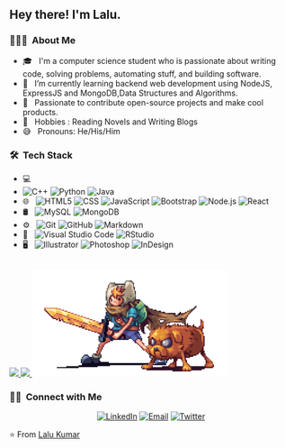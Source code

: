 
<h2> Hey there! I'm Lalu.</h2>

<h3> 👨🏻‍💻 &nbsp;About Me </h3>


- 🎓 &nbsp; I'm a computer science student who is passionate about writing code, solving problems, automating stuff, and building software.
- 💼 &nbsp; I’m currently learning backend web development using NodeJS, ExpressJS and MongoDB,Data Structures and Algorithms.
- 🌱 &nbsp; Passionate to contribute open-source projects and make cool products.
- 💬 &nbsp; Hobbies : Reading Novels and Writing Blogs 
- 😅 &nbsp; Pronouns: He/His/Him

<h3> 🛠 &nbsp;Tech Stack</h3>

- 💻 &nbsp;
-  ![C++](https://img.shields.io/badge/-C++-333333?style=flat&logo=C%2B%2B&logoColor=00599C)
   ![Python](https://img.shields.io/badge/-Python-333333?style=flat&logo=python)
   ![Java](https://img.shields.io/badge/-Java-333333?style=flat&logo=Java&logoColor=007396)
- 🌐 &nbsp;
  ![HTML5](https://img.shields.io/badge/-HTML5-333333?style=flat&logo=HTML5)
  ![CSS](https://img.shields.io/badge/-CSS-333333?style=flat&logo=CSS3&logoColor=1572B6)
  ![JavaScript](https://img.shields.io/badge/-JavaScript-333333?style=flat&logo=javascript)
  ![Bootstrap](https://img.shields.io/badge/-Bootstrap-333333?style=flat&logo=bootstrap&logoColor=563D7C)
  ![Node.js](https://img.shields.io/badge/-Node.js-333333?style=flat&logo=node.js)
  ![React](https://img.shields.io/badge/-React-333333?style=flat&logo=react)
- 🛢 &nbsp;
  ![MySQL](https://img.shields.io/badge/-MySQL-333333?style=flat&logo=mysql)
  ![MongoDB](https://img.shields.io/badge/-MongoDB-333333?style=flat&logo=mongodb)
- ⚙️ &nbsp;
  ![Git](https://img.shields.io/badge/-Git-333333?style=flat&logo=git)
  ![GitHub](https://img.shields.io/badge/-GitHub-333333?style=flat&logo=github)
  ![Markdown](https://img.shields.io/badge/-Markdown-333333?style=flat&logo=markdown)
- 🔧 &nbsp;
  ![Visual Studio Code](https://img.shields.io/badge/-Visual%20Studio%20Code-333333?style=flat&logo=visual-studio-code&logoColor=007ACC)
  ![RStudio](https://img.shields.io/badge/-RStudio-333333?style=flat&logo=rstudio)
- 🖥 &nbsp;
  ![Illustrator](https://img.shields.io/badge/-Illustrator-333333?style=flat&logo=adobe-illustrator)
  ![Photoshop](https://img.shields.io/badge/-Photoshop-333333?style=flat&logo=adobe-photoshop)
  ![InDesign](https://img.shields.io/badge/-InDesign-333333?style=flat&logo=adobe-indesign)

<br/>

<a href="https://https://github.com/Ldass2000">
  <img height="180em" src="https://github-readme-stats.vercel.app/api?username=AVS1508&theme=buefy&show_icons=true" />
  <img height="180em" src="https://github-readme-stats.vercel.app/api/top-langs/?username=AVS1508&theme=buefy&layout=compact" />
  <img src="https://github.com/selimdoyranli/selimdoyranli/blob/master/preview.gif" width="350" />
</a>

<br/>

<h3> 🤝🏻 &nbsp;Connect with Me </h3>

<p align="center">
<a href="https://www.linkedin.com/in/kumarlalu/"><img alt="LinkedIn" src="https://img.shields.io/badge/LinkedIn-kumar%20lalu-blue?style=flat-square&logo=linkedin"></a>
<a href="mailtokumarlalu.cse@gmail.com"><img alt="Email" src="https://img.shields.io/badge/Email-kumarlalu.cse-blue?style=flat-square&logo=gmail"></a>
 <a href="https://twitter.com/dass_dazzer"><img alt="Twitter" src="https://img.shields.io/twitter/url?style=social&url=https%3A%2F%2Ftwitter.com%2Fdass_dazzer"></a>
</p>

⭐️ From [Lalu Kumar](https://github.com/Ldass2000)
